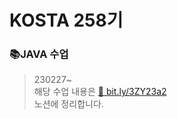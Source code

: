 

# KOSTA 258기
### 📚JAVA 수업



> 230227~<br/>
> 해당 수업 내용은 <a href="http://bit.ly/3ZY23a2" target="_blank">🔗 bit.ly/3ZY23a2 </a><br/>
> 노션에 정리합니다.<br/>



